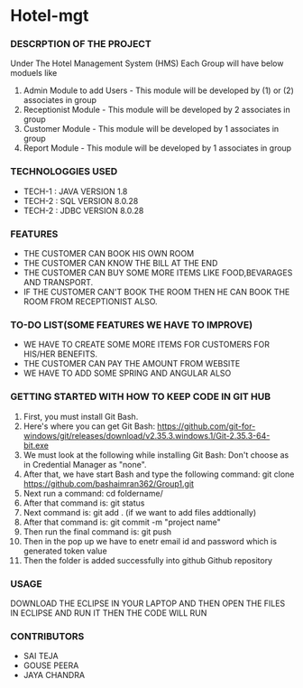 # Hotel-mgt

### DESCRPTION OF THE PROJECT
Under The Hotel Management System (HMS) Each Group will have below moduels like 
1. Admin Module to add Users - This module will be developed by (1) or (2) associates in group 
2. Receptionist Module - This module will be developed by 2 associates in group 
3. Customer Module - This module will be developed by 1 associates in group 
4. Report Module - This module will be developed by 1 associates in group

### TECHNOLOGGIES USED
  - TECH-1 : JAVA VERSION 1.8
  - TECH-2 : SQL VERSION 8.0.28
  - TECH-2 : JDBC VERSION 8.0.28

### FEATURES
  - THE CUSTOMER CAN BOOK HIS OWN ROOM
  - THE CUSTOMER CAN KNOW THE BILL AT THE END
  - THE CUSTOMER CAN BUY SOME MORE ITEMS LIKE FOOD,BEVARAGES AND TRANSPORT.
  - IF THE CUSTOMER CAN'T BOOK THE ROOM THEN HE CAN BOOK THE ROOM FROM RECEPTIONIST ALSO.
### TO-DO LIST(SOME FEATURES WE HAVE TO IMPROVE)
  - WE HAVE TO CREATE SOME MORE ITEMS FOR CUSTOMERS FOR HIS/HER BENEFITS.
  - THE CUSTOMER CAN PAY THE AMOUNT FROM WEBSITE
  - WE HAVE TO ADD SOME SPRING AND ANGULAR ALSO
### GETTING STARTED WITH HOW TO KEEP CODE IN GIT HUB
1. First, you must install Git Bash.
2. Here's where you can get Git Bash: https://github.com/git-for-windows/git/releases/download/v2.35.3.windows.1/Git-2.35.3-64-bit.exe
3. We must look at the following while installing Git Bash: Don't choose as in Credential Manager as "none".
4. After that, we have start Bash and type the following command: git clone https://github.com/bashaimran362/Group1.git
5. Next run a command: cd foldername/
6. After that command is: git status
7. Next command is: git add . (if we want to add files addtionally)
8. After that command is: git commit -m "project name"
9. Then run the final command is: git push
10. Then in the pop up we have to enetr email id and password which is generated token value
11. Then the folder is added successfully into github Github repository

### USAGE
DOWNLOAD THE ECLIPSE IN YOUR LAPTOP AND THEN OPEN THE FILES IN ECLIPSE AND RUN IT THEN THE CODE WILL RUN

### CONTRIBUTORS
   - SAI TEJA
   - GOUSE PEERA
   - JAYA CHANDRA
